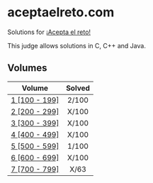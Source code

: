 # aceptaelreto.com

Solutions for [¡Acepta el reto!](https://aceptaelreto.com/)

This judge allows solutions in C, C++ and Java.

## Volumes

| Volume                             | Solved  |
| :--------------------------------: | :-----: |
| [1 [100 - 199]](/volumes/volume1/) |   2/100 |
| [2 [200 - 299]](/volumes/volume2/) |   X/100 |
| [3 [300 - 399]](/volumes/volume3/) |   X/100 |
| [4 [400 - 499]](/volumes/volume4/) |   X/100 |
| [5 [500 - 599]](/volumes/volume5/) |   1/100 |
| [6 [600 - 699]](/volumes/volume6/) |   X/100 |
| [7 [700 - 799]](/volumes/volume7/) |    X/63 |
